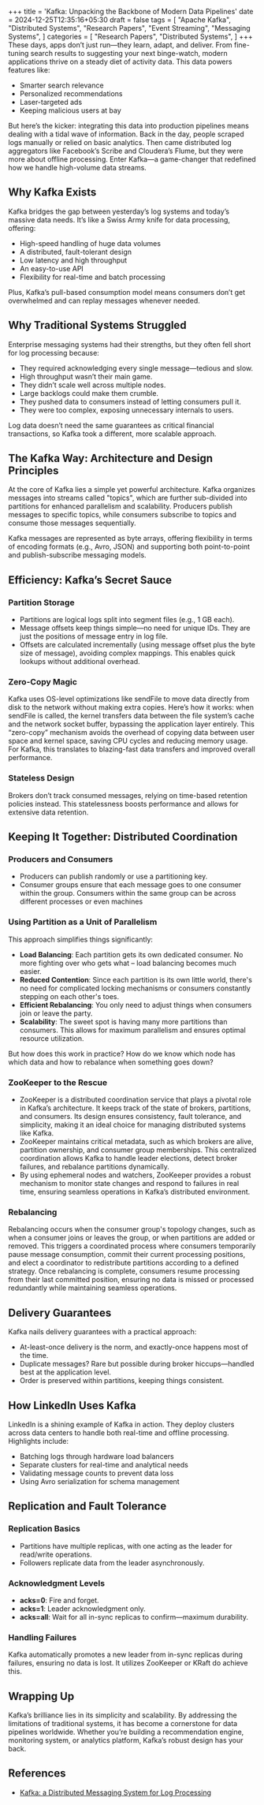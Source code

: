 +++
title = 'Kafka: Unpacking the Backbone of Modern Data Pipelines'
date = 2024-12-25T12:35:16+05:30
draft = false
tags = [
    "Apache Kafka",
    "Distributed Systems",
    "Research Papers",
    "Event Streaming",
    "Messaging Systems",
]
categories = [
    "Research Papers",
    "Distributed Systems",
] 
+++
These days, apps don’t just run—they learn, adapt, and deliver. From fine-tuning search results to suggesting your next binge-watch, modern applications thrive on a steady diet of activity data. This data powers features like:

- Smarter search relevance
- Personalized recommendations
- Laser-targeted ads
- Keeping malicious users at bay

But here’s the kicker: integrating this data into production pipelines means dealing with a tidal wave of information. Back in the day, people scraped logs manually or relied on basic analytics. Then came distributed log aggregators like Facebook’s Scribe and Cloudera’s Flume, but they were more about offline processing. Enter Kafka—a game-changer that redefined how we handle high-volume data streams.

## Why Kafka Exists

Kafka bridges the gap between yesterday’s log systems and today’s massive data needs. It’s like a Swiss Army knife for data processing, offering:

- High-speed handling of huge data volumes
- A distributed, fault-tolerant design
- Low latency and high throughput
- An easy-to-use API
- Flexibility for real-time and batch processing

Plus, Kafka’s pull-based consumption model means consumers don’t get overwhelmed and can replay messages whenever needed.

## Why Traditional Systems Struggled

Enterprise messaging systems had their strengths, but they often fell short for log processing because:

- They required acknowledging every single message—tedious and slow.
- High throughput wasn’t their main game.
- They didn’t scale well across multiple nodes.
- Large backlogs could make them crumble.
- They pushed data to consumers instead of letting consumers pull it.
- They were too complex, exposing unnecessary internals to users.

Log data doesn’t need the same guarantees as critical financial transactions, so Kafka took a different, more scalable approach.

## The Kafka Way: Architecture and Design Principles

At the core of Kafka lies a simple yet powerful architecture. Kafka organizes messages into streams called "topics", which are further sub-divided into partitions for enhanced parallelism and scalability. Producers publish messages to specific topics, while consumers subscribe to topics and consume those messages sequentially.

Kafka messages are represented as byte arrays, offering flexibility in terms of encoding formats (e.g., Avro, JSON) and supporting both point-to-point and publish-subscribe messaging models.

## Efficiency: Kafka’s Secret Sauce

### Partition Storage

- Partitions are logical logs split into segment files (e.g., 1 GB each).
- Message offsets keep things simple—no need for unique IDs. They are just the positions of message entry in log file.
- Offsets are calculated incrementally (using message offset plus the byte size of message), avoiding complex mappings. This enables quick lookups without additional overhead.

### Zero-Copy Magic

Kafka uses OS-level optimizations like sendFile to move data directly from disk to the network without making extra copies. Here’s how it works: when sendFile is called, the kernel transfers data between the file system’s cache and the network socket buffer, bypassing the application layer entirely. This “zero-copy” mechanism avoids the overhead of copying data between user space and kernel space, saving CPU cycles and reducing memory usage. For Kafka, this translates to blazing-fast data transfers and improved overall performance.

### Stateless Design

Brokers don’t track consumed messages, relying on time-based retention policies instead. This statelessness boosts performance and allows for extensive data retention.

## Keeping It Together: Distributed Coordination

### Producers and Consumers

- Producers can publish randomly or use a partitioning key.
- Consumer groups ensure that each message goes to one consumer within the group. Consumers within the same group can be across different processes or even machines

### Using Partition as a Unit of Parallelism

This approach simplifies things significantly:

- **Load Balancing**: Each partition gets its own dedicated consumer. No more fighting over who gets what – load balancing becomes much easier.
- **Reduced Contention**: Since each partition is its own little world, there's no need for complicated locking mechanisms or consumers constantly stepping on each other's toes.
- **Efficient Rebalancing**: You only need to adjust things when consumers join or leave the party.
- **Scalability**: The sweet spot is having many more partitions than consumers. This allows for maximum parallelism and ensures optimal resource utilization.

But how does this work in practice? How do we know which node has which data and how to rebalance when something goes down?

### ZooKeeper to the Rescue

- ZooKeeper is a distributed coordination service that plays a pivotal role in Kafka’s architecture. It keeps track of the state of brokers, partitions, and consumers. Its design ensures consistency, fault tolerance, and simplicity, making it an ideal choice for managing distributed systems like Kafka.
- ZooKeeper maintains critical metadata, such as which brokers are alive, partition ownership, and consumer group memberships. This centralized coordination allows Kafka to handle leader elections, detect broker failures, and rebalance partitions dynamically.
- By using ephemeral nodes and watchers, ZooKeeper provides a robust mechanism to monitor state changes and respond to failures in real time, ensuring seamless operations in Kafka’s distributed environment.

### Rebalancing

Rebalancing occurs when the consumer group's topology changes, such as when a consumer joins or leaves the group, or when partitions are added or removed. This triggers a coordinated process where consumers temporarily pause message consumption, commit their current processing positions, and elect a coordinator to redistribute partitions according to a defined strategy. Once rebalancing is complete, consumers resume processing from their last committed position, ensuring no data is missed or processed redundantly while maintaining seamless operations.

## Delivery Guarantees

Kafka nails delivery guarantees with a practical approach:
- At-least-once delivery is the norm, and exactly-once happens most of the time.
- Duplicate messages? Rare but possible during broker hiccups—handled best at the application level.
- Order is preserved within partitions, keeping things consistent.

## How LinkedIn Uses Kafka

LinkedIn is a shining example of Kafka in action. They deploy clusters across data centers to handle both real-time and offline processing. Highlights include:

- Batching logs through hardware load balancers
- Separate clusters for real-time and analytical needs
- Validating message counts to prevent data loss
- Using Avro serialization for schema management

## Replication and Fault Tolerance

### Replication Basics

- Partitions have multiple replicas, with one acting as the leader for read/write operations.
- Followers replicate data from the leader asynchronously.

### Acknowledgment Levels

- **acks=0**: Fire and forget.
- **acks=1**: Leader acknowledgment only.
- **acks=all**: Wait for all in-sync replicas to confirm—maximum durability.

### Handling Failures

Kafka automatically promotes a new leader from in-sync replicas during failures, ensuring no data is lost. It utilizes ZooKeeper or KRaft do achieve this.

## Wrapping Up

Kafka’s brilliance lies in its simplicity and scalability. By addressing the limitations of traditional systems, it has become a cornerstone for data pipelines worldwide. Whether you’re building a recommendation engine, monitoring system, or analytics platform, Kafka’s robust design has your back.

## References

- [Kafka: a Distributed Messaging System for Log Processing](https://www.microsoft.com/en-us/research/wp-content/uploads/2017/09/Kafka.pdf)